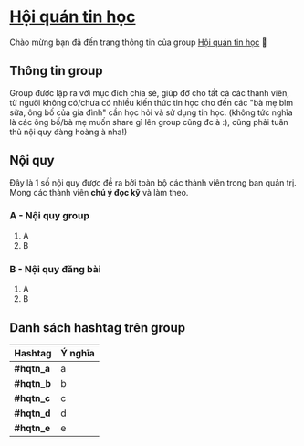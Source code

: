 # [Hội quán tin học](https://fb.com/groups/hoiquantinhoc/)

Chào mừng bạn đã đến trang thông tin của group [Hội quán tin học](https://fb.com/groups/hoiquantinhoc/) :wave:

## Thông tin group

Group được lập ra với mục đích chia sẻ, giúp đỡ cho tất cả các thành viên, từ người không có/chưa có nhiều kiến thức tin học cho đến các "bà mẹ bỉm sữa, ông bố của gia đình" cần học hỏi và sử dụng tin học. (không tức nghĩa là các ông bố/bà mẹ muốn share gì lên group cũng đc à :), cũng phải tuân thủ nội quy đàng hoàng à nha!)

## Nội quy

Đây là 1 số nội quy được đề ra bởi toàn bộ các thành viên trong ban quản trị. Mong các thành viên **chú ý đọc kỹ** và làm theo.

### A - Nội quy group

1. A
2. B

### B - Nội quy đăng bài

1. A
2. B

## Danh sách hashtag trên group

Hashtag | Ý nghĩa
------- | -------
 **#hqtn_a** | a
 **#hqtn_b** | b
 **#hqtn_c** | c
 **#hqtn_d** | d
 **#hqtn_e** | e
